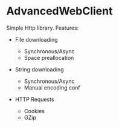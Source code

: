 AdvancedWebClient
=================

Simple Http library.
Features:

* File downloading
  * Synchronous/Async
  * Space preallocation

* String downloading
  * Synchronous/Async
  * Manual encoding conf
  
* HTTP Requests
  * Cookies
  * GZip
